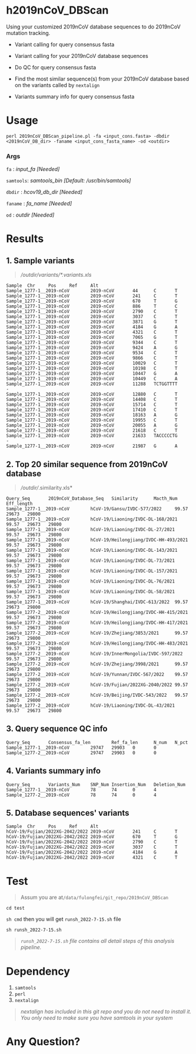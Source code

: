 # h2019nCoV_DBScan
Using your customized 2019nCoV database sequences to do 2019nCoV mutation tracking.

* Variant calling for query consensus fasta

* Variant calling for your 2019nCoV database sequences

* Do QC for query consensus fasta

* Find the most similar sequence(s) from your 2019nCoV database based on the variants called by `nextalign`

* Variants summary info for query consensus fasta


# Usage
`perl 2019nCoV_DBScan_pipeline.pl -fa <input_cons.fasta> -dbdir <2019nCoV_DB_dir> -faname <input_cons_fasta_name> -od <outdir>`


### Args

`fa`      : *input_fa      [Needed]*

`samtools`: *samtools_bin  [Default: /usr/bin/samtools]*

`dbdir`   : *hcov19_db_dir [Needed]*

`faname`  : *fa_name       [Needed]*

`od`      : *outdir        [Needed]*


# Results

## 1. Sample variants

> */outdir/variants/\*.variants.xls*

```
Sample  Chr     Pos     Ref     Alt
Sample_1277-1__2019-nCoV        2019-nCoV       44      C       T
Sample_1277-1__2019-nCoV        2019-nCoV       241     C       T
Sample_1277-1__2019-nCoV        2019-nCoV       670     T       G
Sample_1277-1__2019-nCoV        2019-nCoV       886     T       C
Sample_1277-1__2019-nCoV        2019-nCoV       2790    C       T
Sample_1277-1__2019-nCoV        2019-nCoV       3037    C       T
Sample_1277-1__2019-nCoV        2019-nCoV       3871    G       T
Sample_1277-1__2019-nCoV        2019-nCoV       4184    G       A
Sample_1277-1__2019-nCoV        2019-nCoV       4321    C       T
Sample_1277-1__2019-nCoV        2019-nCoV       7065    G       T
Sample_1277-1__2019-nCoV        2019-nCoV       9344    C       T
Sample_1277-1__2019-nCoV        2019-nCoV       9424    A       G
Sample_1277-1__2019-nCoV        2019-nCoV       9534    C       T
Sample_1277-1__2019-nCoV        2019-nCoV       9866    C       T
Sample_1277-1__2019-nCoV        2019-nCoV       10029   C       T
Sample_1277-1__2019-nCoV        2019-nCoV       10198   C       T
Sample_1277-1__2019-nCoV        2019-nCoV       10447   G       A
Sample_1277-1__2019-nCoV        2019-nCoV       10449   C       A
Sample_1277-1__2019-nCoV        2019-nCoV       11288   TCTGGTTTT       -
Sample_1277-1__2019-nCoV        2019-nCoV       12880   C       T
Sample_1277-1__2019-nCoV        2019-nCoV       14408   C       T
Sample_1277-1__2019-nCoV        2019-nCoV       15714   C       T
Sample_1277-1__2019-nCoV        2019-nCoV       17410   C       T
Sample_1277-1__2019-nCoV        2019-nCoV       18163   A       G
Sample_1277-1__2019-nCoV        2019-nCoV       19955   C       T
Sample_1277-1__2019-nCoV        2019-nCoV       20055   A       G
Sample_1277-1__2019-nCoV        2019-nCoV       21618   C       T
Sample_1277-1__2019-nCoV        2019-nCoV       21633   TACCCCCTG       -
Sample_1277-1__2019-nCoV        2019-nCoV       21987   G       A
```

## 2. Top 20 similar sequence from 2019nCoV database

> */outdir/*.similarity.xls*
```
Query_Seq       2019nCoV_Database_Seq   Similarity      Macth_Num       Eff_length
Sample_1277-1__2019-nCoV        hCoV-19/Gansu/IVDC-577/2022     99.57   29673   29800
Sample_1277-1__2019-nCoV        hCoV-19/Liaoning/IVDC-DL-168/2021       99.57   29673   29800
Sample_1277-1__2019-nCoV        hCoV-19/Liaoning/IVDC-DL-27/2021        99.57   29673   29800
Sample_1277-1__2019-nCoV        hCoV-19/Heilongjiang/IVDC-HH-493/2021   99.57   29673   29800
Sample_1277-1__2019-nCoV        hCoV-19/Liaoning/IVDC-DL-143/2021       99.57   29673   29800
Sample_1277-1__2019-nCoV        hCoV-19/Liaoning/IVDC-DL-73/2021        99.57   29673   29800
Sample_1277-1__2019-nCoV        hCoV-19/Liaoning/IVDC-DL-157/2021       99.57   29673   29800
Sample_1277-1__2019-nCoV        hCoV-19/Liaoning/IVDC-DL-76/2021        99.57   29673   29800
Sample_1277-1__2019-nCoV        hCoV-19/Liaoning/IVDC-DL-58/2021        99.57   29673   29800
Sample_1277-1__2019-nCoV        hCoV-19/Shanghai/IVDC-613/2022  99.57   29673   29800
Sample_1277-2__2019-nCoV        hCoV-19/Heilongjiang/IVDC-HH-415/2021   99.57   29673   29800
Sample_1277-2__2019-nCoV        hCoV-19/Heilongjiang/IVDC-HH-417/2021   99.57   29673   29800
Sample_1277-2__2019-nCoV        hCoV-19/Zhejiang/3853/2021      99.57   29673   29800
Sample_1277-2__2019-nCoV        hCoV-19/Heilongjiang/IVDC-HH-483/2021   99.57   29673   29800
Sample_1277-2__2019-nCoV        hCoV-19/InnerMongolia/IVDC-597/2022     99.57   29673   29800
Sample_1277-2__2019-nCoV        hCoV-19/Zhejiang/3998/2021      99.57   29673   29800
Sample_1277-2__2019-nCoV        hCoV-19/Yunnan/IVDC-567/2022    99.57   29673   29800
Sample_1277-2__2019-nCoV        hCoV-19/Fujian/2022XG-2040/2022 99.57   29673   29800
Sample_1277-2__2019-nCoV        hCoV-19/Beijing/IVDC-543/2022   99.57   29673   29800
Sample_1277-2__2019-nCoV        hCoV-19/Liaoning/IVDC-DL-43/2021        99.57   29673   29800

```
## 3. Query sequence QC info

```
Query_Seq       Consensus_fa_len        Ref_fa_len      N_num   N_pct
Sample_1277-1__2019-nCoV        29747   29903   0       0
Sample_1277-2__2019-nCoV        29747   29903   0       0
```
## 4. Variants summary info

```
Query_Seq       Variants_Num    SNP_Num Insertion_Num   Deletion_Num
Sample_1277-1__2019-nCoV        78      74      0       4
Sample_1277-2__2019-nCoV        78      74      0       4
```

## 5. Database sequences' variants

```
Sample  Chr     Pos     Ref     Alt
hCoV-19/Fujian/2022XG-2042/2022 2019-nCoV       241     C       T
hCoV-19/Fujian/2022XG-2042/2022 2019-nCoV       670     T       G
hCoV-19/Fujian/2022XG-2042/2022 2019-nCoV       2790    C       T
hCoV-19/Fujian/2022XG-2042/2022 2019-nCoV       3037    C       T
hCoV-19/Fujian/2022XG-2042/2022 2019-nCoV       4184    G       A
hCoV-19/Fujian/2022XG-2042/2022 2019-nCoV       4321    C       T
```


# Test

> Assum you are at`/data/fulongfei/git_repo/2019nCoV_DBScan`

`cd test`

`sh cmd` then you will get `runsh_2022-7-15.sh` file

`sh runsh_2022-7-15.sh`


> *`runsh_2022-7-15.sh` file contains all detail steps of this analysis pipeline.*



# Dependency

1. `samtools`
2. `perl`
3. `nextalign`

> *nextalign has included in this git repo and you do not need to install it. You only need to make sure you have samtools in your system*

# Any Question?
